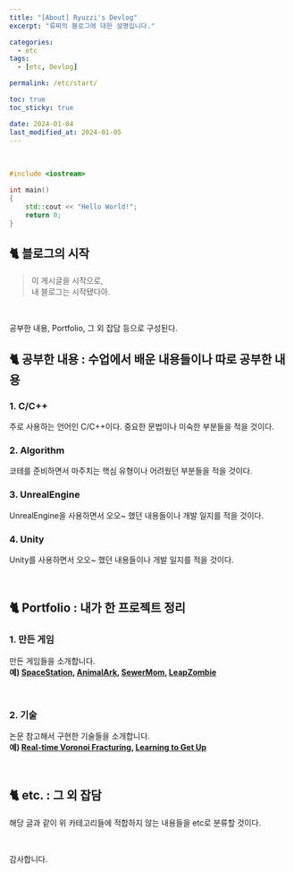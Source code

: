 ```yaml
---
title: "[About] Ryuzzi's Devlog"
excerpt: "류찌의 블로그에 대한 설명입니다."

categories:
  - etc
tags:
  - [etc, Devlog]

permalink: /etc/start/

toc: true
toc_sticky: true

date: 2024-01-04
last_modified_at: 2024-01-05
---
```

<br>

```cpp
#include <iostream>

int main() 
{
    std::cout << "Hello World!";
    return 0;
}
```

## 🐈 블로그의 시작

>이 게시글을 시작으로,<br>
>내 블로그는 시작됐다아.
<br>

공부한 내용, Portfolio, 그 외 잡담 등으로 구성된다.
<br>
## 🐈 공부한 내용 : 수업에서 배운 내용들이나 따로 공부한 내용

### 1. C/C++

주로 사용하는 언어인 C/C++이다.
중요한 문법이나 미숙한 부분들을 적을 것이다.

### 2. Algorithm

코테를 준비하면서 마주치는 핵심 유형이나 어려웠던 부분들을 적을 것이다.

### 3. UnrealEngine

UnrealEngine을 사용하면서 오오~ 했던 내용들이나 개발 일지를 적을 것이다.

### 4. Unity

Unity를 사용하면서 오오~ 했던 내용들이나 개발 일지를 적을 것이다.

<br>

## 🐈 Portfolio : 내가 한 프로젝트 정리

### 1. 만든 게임

만든 게임들을 소개합니다.<br>
**예) [SpaceStation](https://www.youtube.com/watch?v=MsZts6FvNiY&t=34s), [AnimalArk](https://youtu.be/GkHoIK5gWyE?si=GX8CNbFlBPQ_835m), [SewerMom](https://youtu.be/Q9zSz7pk3g0?si=CZ8suRomCqyooEiH), [LeapZombie](https://youtu.be/QjRFuAHs78c?si=j2idxAJ3mBpPfR44)**

<br>

### 2. 기술

논문 참고해서 구현한 기술들을 소개합니다.<br>
**예) [Real-time Voronoi Fracturing](https://youtu.be/DU3mkiz4B9g?si=b4jfCm_XX3ullIMi), [Learning to Get Up](https://youtu.be/sk4Bt2QC1OI?si=QYK9blqZLkJ6O88k)**

<br>

## 🐈 etc. : 그 외 잡담

해당 글과 같이 위 카테고리들에 적합하지 않는 내용들을 etc로 분류할 것이다.

<br>

감사합니다.